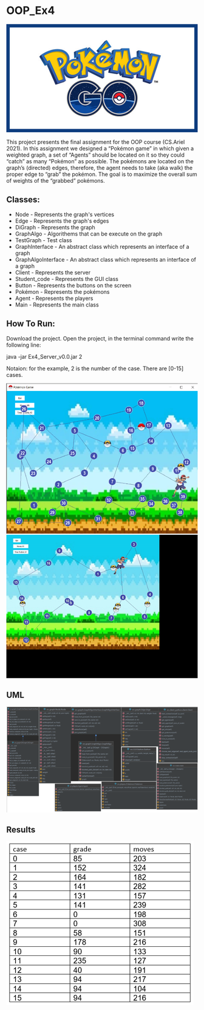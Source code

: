# OOP_Ex4
![image](https://github.com/ChenLipschitz/OOP_Ex4/blob/main/logo.jpg)


This project presents the final assignment for the OOP course (CS.Ariel 2021).
In this assignment we designed a “Pokémon game” in which given a weighted graph, a set of “Agents” should be located on it so they could “catch” as many “Pokémon” as possible.
The pokémons are located on the graph’s (directed) edges, therefore, the agent needs to take (aka walk) the proper edge to “grab” the pokémon. The goal is to maximize the overall sum of weights of the “grabbed” pokémons.

## Classes:
* Node - Represents the graph's vertices
* Edge - Represents the graph's edges
* DiGraph - Represents the graph
* GraphAlgo - Algorithems that can be execute on the graph
* TestGraph - Test class
* GraphInterface - An abstract class which represents an interface of a graph
* GraphAlgoInterface - An abstract class which represents an interface of a graph
* Client - Represents the server
* Student_code - Represents the GUI class
* Button - Represents the buttons on the screen
* Pokémon - Represents the pokémons
* Agent - Represents the players
* Main - Represents the main class

## How To Run:
Download the project.
Open the project, in the terminal command write the following line:

java -jar Ex4_Server_v0.0.jar 2

Notaion: for the example, 2 is the number of the case. There are [0-15] cases.

![image](https://github.com/ChenLipschitz/OOP_Ex4/blob/main/ScreenshotGame.png)
![gif](https://github.com/ChenLipschitz/OOP_Ex4/blob/main/GifGame.gif)

## UML
![image](https://github.com/ChenLipschitz/OOP_Ex4/blob/main/UMLScreenshot%202022-01-09%20151330.png)

## Results
![grades](https://github.com/ChenLipschitz/OOP_Ex4/blob/main/grades.jpeg)
